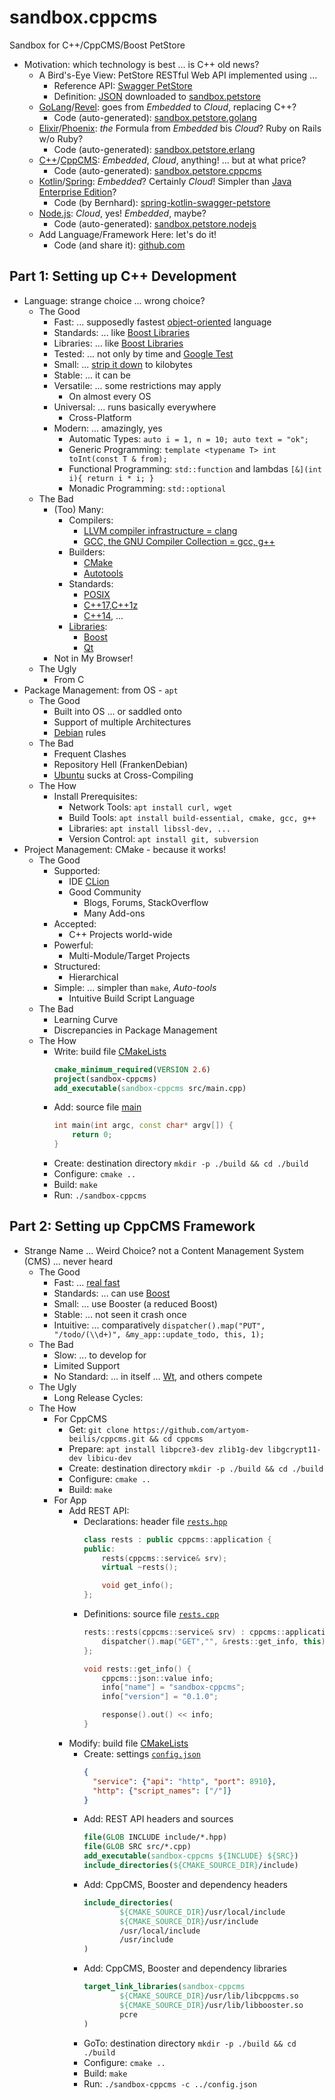 # sandbox.cppcms

Sandbox for C++/CppCMS/Boost PetStore

- Motivation: which technology is best ... is C++ old news?
    - A Bird's-Eye View: PetStore RESTful Web API implemented using ...
        - Reference API: [Swagger PetStore](http://petstore.swagger.io/)
        - Definition: [JSON](https://editor.swagger.io/) downloaded to [sandbox.petstore](https://github.com/kjwenger/sandbox.petstore/README.md)
    - [GoLang](https://golang.org/)/[Revel](https://revel.github.io/): goes from _Embedded_ to _Cloud_, replacing C++?
        - Code (auto-generated): [sandbox.petstore.golang](https://github.com/kjwenger/sandbox.petstore.golang/README.md)
    - [Elixir](https://elixir-lang.org/)/[Phoenix](http://phoenixframework.org/): *the* Formula from _Embedded_ bis _Cloud_? Ruby on Rails w/o Ruby?
        - Code (auto-generated): [sandbox.petstore.erlang](https://github.com/kjwenger/sandbox.petstore.erlang/README.md)
    - [C++](http://www.stroustrup.com/4th.html)/[CppCMS](http://cppcms.com/wikipp/en/page/main): _Embedded_, _Cloud_, anything! ... but at what price?
        - Code (auto-generated): [sandbox.petstore.cppcms](https://github.com/kjwenger/sandbox.petstore.cppcms/README.md)
    - [Kotlin](https://kotlinlang.org/)/[Spring](https://spring.io/): _Embedded_? Certainly _Cloud_! Simpler than [Java Enterprise Edition](http://www.oracle.com/technetwork/java/javaee/overview/index.html)?
        - Code (by Bernhard): [spring-kotlin-swagger-petstore](https://github.com/hubuu/spring-kotlin-swagger-petstore)
    - [Node.js](https://nodejs.org/en/): _Cloud_, yes! _Embedded_, maybe?
        - Code (auto-generated): [sandbox.petstore.nodejs](https://github.com/kjwenger/sandbox.petstore.nodejs/README.md)
    - Add Language/Framework Here: let's do it!
        - Code (and share it): [github.com](https://github.com)

## Part 1: Setting up C++ Development

- Language: strange choice ... wrong choice?
    - The Good
        - Fast: ... supposedly fastest [object-oriented](https://en.wikipedia.org/wiki/Object-oriented_programming) language
        - Standards: ... like [Boost Libraries](http://www.boost.org/)
        - Libraries: ... like [Boost Libraries](http://www.boost.org/)
        - Tested: ... not only by time and [Google Test](https://github.com/google/googletest/blob/master/README.md10)
        - Small: ... [strip it down](http://ptspts.blogspot.de/2013/12/how-to-make-smaller-c-and-c-binaries.html) to kilobytes
        - Stable: ... it can be
        - Versatile: ... some restrictions may apply
            - On almost every OS
        - Universal: ... runs basically everywhere
            -  Cross-Platform
        - Modern: ... amazingly, yes
            - Automatic Types: `auto i = 1, n = 10; auto text = "ok";`
            - Generic Programming: `template <typename T> int toInt(const T & from);`
            - Functional Programming: `std::function` and lambdas `[&](int i){ return i * i; }`
            - Monadic Programming: `std::optional`
    - The Bad
        - (Too) Many:
            - Compilers:
                - [LLVM compiler infrastructure = clang](https://clang.llvm.org/)
                - [GCC, the GNU Compiler Collection = gcc, g++](https://gcc.gnu.org/)
            - Builders:
                - [CMake](https://cmake.org/)
                - [Autotools](https://www.gnu.org/software/automake/manual/automake.html)
            - Standards:
                - [POSIX](http://standards.ieee.org/develop/wg/POSIX.html)
                - [C++17,C++1z](https://en.wikipedia.org/wiki/C%2B%2B17)
                - [C++14](https://en.wikipedia.org/wiki/C%2B%2B14), ...
            - [Libraries](http://en.cppreference.com/w/cpp/links/libs):
                - [Boost](http://www.boost.org/)
                - [Qt](https://www.qt.io/)
        - Not in My Browser!
    - The Ugly
        - From C
- Package Management: from OS - `apt`
    - The Good
        - Built into OS ... or saddled onto
        - Support of multiple Architectures
        - [Debian](https://www.debian.org/) rules
    - The Bad
        - Frequent Clashes
        - Repository Hell (FrankenDebian)
        - [Ubuntu](https://www.ubuntu.com/) sucks at Cross-Compiling
    - The How
        - Install Prerequisites:
            - Network Tools: `apt install curl, wget`
            - Build Tools: `apt install build-essential, cmake, gcc, g++`
            - Libraries: `apt install libssl-dev, ...`
            - Version Control: `apt install git, subversion`
- Project Management: CMake - because it works!
    - The Good
        - Supported:
            - IDE [CLion](https://www.jetbrains.com/clion/specials/clion/clion.html?gclid=EAIaIQobChMI95v5srXc1QIVRjwbCh0FdwfBEAAYASAAEgJ-CPD_BwE&gclsrc=aw.ds.ds&dclid=CJ2pu7S13NUCFcelUQod1n4G_Q)
            - Good Community
                - Blogs, Forums, StackOverflow
                - Many Add-ons
        - Accepted:
            - C++ Projects world-wide
        - Powerful:
            - Multi-Module/Target Projects
        - Structured:
            - Hierarchical
        - Simple: ... simpler than `make`, _Auto-tools_
            - Intuitive Build Script Language
    - The Bad
        - Learning Curve
        - Discrepancies in Package Management
    - The How
        - Write: build file [CMakeLists](./CMakeLists.txt)
            ```cmake
            cmake_minimum_required(VERSION 2.6)
            project(sandbox-cppcms)
            add_executable(sandbox-cppcms src/main.cpp)
            ```
        - Add: source file [main](./src/main.cpp)
            ```cpp
            int main(int argc, const char* argv[]) {
                return 0;
            }
            ```
        - Create: destination directory `mkdir -p ./build && cd ./build`
        - Configure: `cmake ..`
        - Build: `make`
        - Run: `./sandbox-cppcms`

## Part 2: Setting up CppCMS Framework

- Strange Name ... Weird Choice? not a Content Management System (CMS) ... never heard
    - The Good
        - Fast: ... [real fast](http://cppcms.com/wikipp/en/page/benchmarks_all)
        - Standards: ... can use [Boost](http://www.boost.org/)
        - Small: ... use Booster (a reduced Boost)
        - Stable: ... not seen it crash once
        - Intuitive: ... comparatively `dispatcher().map("PUT", "/todo/(\\d+)", &my_app::update_todo, this, 1);`
    - The Bad
        - Slow: ... to develop for
        - Limited Support
        - No Standard: ... in itself ... [Wt](https://www.webtoolkit.eu/wt), and others compete
    - The Ugly
        - Long Release Cycles:
    - The How
        - For CppCMS
            - Get: `git clone https://github.com/artyom-beilis/cppcms.git && cd cppcms`
            - Prepare: `apt install libpcre3-dev zlib1g-dev libgcrypt11-dev libicu-dev`
            - Create: destination directory `mkdir -p ./build && cd ./build`
            - Configure: `cmake ..`
            - Build: `make`
        - For App
            - Add REST API:
                - Declarations: header file [`rests.hpp`](./include/rests.hpp)
                    ```cpp
                    class rests : public cppcms::application {
                    public:
                        rests(cppcms::service& srv);
                        virtual ~rests();
                    
                        void get_info();
                    };    
                    ```
                - Definitions: source file  [`rests.cpp`](./include/rests.cpp)
                    ```cpp
                    rests::rests(cppcms::service& srv) : cppcms::application(srv) {
                        dispatcher().map("GET","", &rests::get_info, this);
                    };
                    
                    void rests::get_info() {
                        cppcms::json::value info;
                        info["name"] = "sandbox-cppcms";
                        info["version"] = "0.1.0";
                    
                        response().out() << info;
                    }    
                    ```
            - Modify: build file [CMakeLists](./CMakeLists.txt)
                - Create: settings [`config.json`](./config.json)
                    ```json
                    {
                      "service": {"api": "http", "port": 8910},
                      "http": {"script_names": ["/"]}
                    }
                    ```
                - Add: REST API headers and sources
                    ```cmake
                    file(GLOB INCLUDE include/*.hpp)
                    file(GLOB SRC src/*.cpp)
                    add_executable(sandbox-cppcms ${INCLUDE} ${SRC})
                    include_directories(${CMAKE_SOURCE_DIR}/include)
                    ```
                - Add: CppCMS, Booster and dependency headers
                    ```cmake
                    include_directories(
                            ${CMAKE_SOURCE_DIR}/usr/local/include
                            ${CMAKE_SOURCE_DIR}/usr/include
                            /usr/local/include
                            /usr/include
                    )
                    ```
                - Add: CppCMS, Booster and dependency libraries
                    ```cmake
                    target_link_libraries(sandbox-cppcms
                            ${CMAKE_SOURCE_DIR}/usr/lib/libcppcms.so
                            ${CMAKE_SOURCE_DIR}/usr/lib/libbooster.so
                            pcre
                    )
                    ```
                - GoTo: destination directory `mkdir -p ./build && cd ./build`
                - Configure: `cmake ..`
                - Build: `make`
                - Run: `./sandbox-cppcms -c ../config.json`
